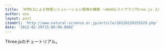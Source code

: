 ```yaml
---
title: 『HTML5による物理シミュレーション環境の構築 ～WebGLライブラリThree.js 入門（１／３）～』
author: azu
layout: post
itemUrl: 'http://www.natural-science.or.jp/article/20120220155529.php'
date: '2012-02-29T15:00:00.000Z'
---
```

Three.jsのチュートリアル。
